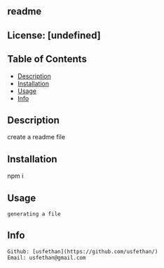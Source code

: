 ## readme

  ## License: [undefined] 

  ## Table of Contents
 * [Description](#description)
 * [Installation](#installation)
 * [Usage](#usage)
 * [Info](#information)

 ## Description
 create a readme file
 
## Installation 
npm i

## Usage
    generating a file

## Info
    Github: [usfethan](https://github.com/usfethan/)
    Email: usfethan@gmail.com
